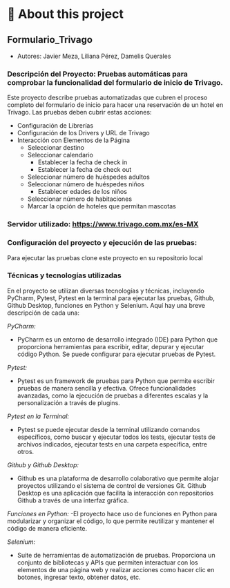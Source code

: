 # 🚀 About this project
## Formulario_Trivago
- Autores: Javier Meza, Liliana Pérez, Damelis Querales

### **Descripción del Proyecto:** Pruebas automáticas para comprobar la funcionalidad del formulario de inicio de Trivago.

Este proyecto describe pruebas automatizadas que cubren el proceso completo del formulario de inicio para hacer una reservación de un hotel en Trivago. Las pruebas deben cubrir estas acciones:

- Configuración de Librerías
- Configuración de los Drivers y URL de Trivago
- Interacción con Elementos de la Página
    - Seleccionar destino
    - Seleccionar calendario
        - Establecer la fecha de check in
        - Establecer la fecha de check out
    - Seleccionar número de huéspedes adultos
    - Seleccionar número de huéspedes niños
        - Establecer edades de los niños
    - Seleccionar número de habitaciones
    - Marcar la opción de hoteles que permitan mascotas

### **Servidor utilizado:** https://www.trivago.com.mx/es-MX

### **Configuración del proyecto y ejecución de las pruebas:** 

Para ejecutar las pruebas clone este proyecto en su repositorio local

### **Técnicas y tecnologías utilizadas**
En el proyecto se utilizan diversas tecnologías y técnicas, incluyendo PyCharm, Pytest, Pytest en la terminal para ejecutar las pruebas, Github, Github Desktop, funciones en Python y Selenium. Aquí hay una breve descripción de cada una:

*PyCharm:*
- PyCharm es un entorno de desarrollo integrado (IDE) para Python que proporciona herramientas para escribir, editar, depurar y ejecutar código Python. Se puede configurar para ejecutar pruebas de Pytest.

*Pytest:*
- Pytest es un framework de pruebas para Python que permite escribir pruebas de manera sencilla y efectiva. Ofrece funcionalidades avanzadas, como la ejecución de pruebas a diferentes escalas y la personalización a través de plugins.

*Pytest en la Terminal:*
- Pytest se puede ejecutar desde la terminal utilizando comandos específicos, como buscar y ejecutar todos los tests, ejecutar tests de archivos indicados, ejecutar tests en una carpeta específica, entre otros.

*Github y Github Desktop:*
- Github es una plataforma de desarrollo colaborativo que permite alojar proyectos utilizando el sistema de control de versiones Git. Github Desktop es una aplicación que facilita la interacción con repositorios Github a través de una interfaz gráfica.

*Funciones en Python:*
-El proyecto hace uso de funciones en Python para modularizar y organizar el código, lo que permite reutilizar y mantener el código de manera eficiente.

*Selenium:*
- Suite de herramientas de automatización de pruebas. Proporciona un conjunto de bibliotecas y APIs que permiten interactuar con los elementos de una página web y realizar acciones como hacer clic en botones, ingresar texto, obtener datos, etc.
